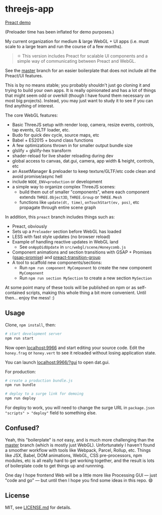 # threejs-app

[Preact demo](http://test-webgl-preact.surge.sh/?gui)

(Preloader time has been inflated for demo purposes.)

My current organization for medium & large WebGL + UI apps (i.e. must scale to a large team and run the course of a few months).

> ⚛ This version includes Preact for scalable UI components and a simple way of communicating between Preact and WebGL.

See the [master](https://github.com/mattdesl/threejs-app) branch for an easier boilerplate that does not include all the Preact/UI features.

This is by no means stable; you probably shouldn't just go cloning it and trying to build your own apps. It is really opinionated and has a lot of things that might seem odd or overkill (though I have found them necessary on most big projects). Instead, you may just want to study it to see if you can find anything of interest.

The core WebGL features:

- Basic ThreeJS setup with render loop, camera, resize events, controls, tap events, GLTF loader, etc.
- Budo for quick dev cycle, source maps, etc
- Babel + ES2015 + bound class functions
- A few optimizations thrown in for smaller output bundle size
- glslify + glslify-hex transform
- shader-reload for live shader reloading during dev
- global access to canvas, dat.gui, camera, app width & height, controls, etc
- an AssetManager & preloader to keep texture/GLTF/etc code clean and avoid promise/async hell
- include `NODE_ENV=production` or development
- a simple way to organize complex ThreeJS scenes:
  - build them out of smaller "components", where each component extends `THREE.Object3D`, `THREE.Group` or `THREE.Mesh`
  - functions like `update(dt, time)`, `onTouchStart(ev, pos)`, etc propagate through entire scene graph

In addition, this `preact` branch includes things such as:

- Preact, obviously
- Sets up a `Preloader` section before WebGL has loaded
- LESS with fast style updates (no browser reload)
- Example of handling reactive updates in WebGL land
  - See `onAppDidUpdate` in `src/webgl/scene/Honeycomb.js`
- Component animations and section transitions with GSAP + Promises ([gsap-promise](https://www.npmjs.com/package/@jam3/gsap-promise)) and [preact-transition-group](https://github.com/developit/preact-transition-group)
- A tool to scaffold new components/sections:
  - Run `npm run component MyComponent` to create the new component `MyComponent`
  - Run `npm run section MySection` to create a new section `MySection`

At some point many of these tools will be published on npm or as self-contained scripts, making this whole thing a bit more convenient. Until then... enjoy the mess! :)

## Usage

Clone, `npm install`, then:

```sh
# start development server
npm run start
```

Now open [localhost:9966](http://localhost:9966/) and start editing your source code. Edit the `honey.frag` or `honey.vert` to see it reloaded without losing application state.

You can launch [localhost:9966/?gui](http://localhost:9966/?gui) to open dat.gui.

For production:

```sh
# create a production bundle.js
npm run bundle

# deploy to a surge link for demoing
npm run deploy
```

For deploy to work, you will need to change the surge URL in `package.json` `"scripts" > "deploy"` field to something else.

## Confused?

Yeah, this "boilerplate" is *not* easy, and is much more challenging than the [master](https://github.com/mattdesl/threejs-app) branch (which is mostly just WebGL). Unfortunately I haven't found a smoother workflow with tools like Webpack, Parcel, Rollup, etc. Things like JSX, Babel, DOM animations, WebGL, CSS pre-processors, npm modules, etc is all really hard to get working together, and the result is lots of boilerplate code to get things up and runnning.

One day I hope frontend Web will be a little more like Processing GUI — just "code and go" — but until then I hope you find some ideas in this repo. :smile:

## License

MIT, see [LICENSE.md](http://github.com/mattdesl/threejs-app/blob/master/LICENSE.md) for details.
